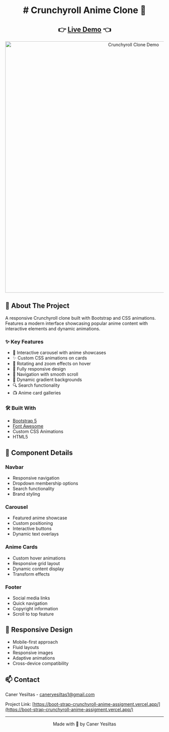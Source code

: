 <div align="center">
 <h1> 
  # Crunchyroll Anime Clone 🎌
 </h1>
</div>

<div align="center">
 <h2>
   👉 <a href="https://boot-strap-crunchyroll-anime-assigment.vercel.app/">Live Demo</a> 👈
 </h2>
</div>

<div align="center">
 <img src="/Crunchyroll.gif" alt="Crunchyroll Clone Demo" width="800"/>
</div>

## 📌 About The Project

A responsive Crunchyroll clone built with Bootstrap and CSS animations. Features a modern interface showcasing popular anime content with interactive elements and dynamic animations.

### ✨ Key Features

- 🎨 Interactive carousel with anime showcases
- ✨ Custom CSS animations on cards
- 🔄 Rotating and zoom effects on hover
- 📱 Fully responsive design
- 🎯 Navigation with smooth scroll
- 🌈 Dynamic gradient backgrounds
- 🔍 Search functionality
- 📺 Anime card galleries

### 🛠️ Built With

- [Bootstrap 5](https://getbootstrap.com/)
- [Font Awesome](https://fontawesome.com/)
- Custom CSS Animations
- HTML5

## 🎯 Component Details

### Navbar
- Responsive navigation
- Dropdown membership options
- Search functionality
- Brand styling

### Carousel
- Featured anime showcase
- Custom positioning
- Interactive buttons
- Dynamic text overlays

### Anime Cards
- Custom hover animations
- Responsive grid layout
- Dynamic content display
- Transform effects

### Footer
- Social media links
- Quick navigation
- Copyright information
- Scroll to top feature

## 📱 Responsive Design

- Mobile-first approach
- Fluid layouts
- Responsive images
- Adaptive animations
- Cross-device compatibility

## 📫 Contact

Caner Yesiltas - caneryesiltas1@gmail.com

Project Link: [https://boot-strap-crunchyroll-anime-assigment.vercel.app/](https://boot-strap-crunchyroll-anime-assigment.vercel.app/)

---

<div align="center">
 Made with 🎌 by Caner Yesiltas
</div>
